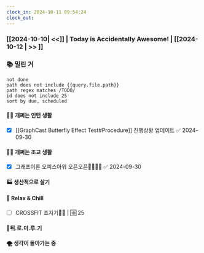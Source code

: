 ```yaml
---
clock_in: 2024-10-11 09:54:24
clock_out: 
---
```

### [[2024-10-10| <<]] | **Today is Accidentally Awesome!** | [[2024-10-12 | >> ]]

### 📚 밀린 거
```tasks
not done 
path does not include {{query.file.path}}
path regex matches /TODO/
id does not include 25
sort by due, scheduled
```

#### 🤦‍♂️ 개쩌는 인턴 생활
- [x] [[GraphCast Butterfly Effect Test#Procedure]] 진행상황 업데이트 ✅ 2024-09-30

#### 👨‍🏫 개쩌는 조교 생활
- [x] 그래프이론 오피스아워 오픈오픈👩‍💻👨‍💻 ✅ 2024-09-30


#### 🏭 생산적으로 살기

#### 🍻 Relax & Chill 
- [ ] CROSSFIT 죠지기🏋️‍♀️ | 🆔 25


#### 💨뒤.로.미.루.기

#### 🌪 생각이 돌아가는 중